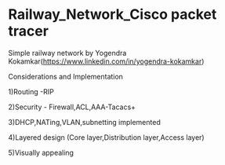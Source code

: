 # Railway_Network_Cisco packet tracer
Simple railway network by Yogendra Kokamkar(https://www.linkedin.com/in/yogendra-kokamkar)

Considerations and Implementation

1)Routing -RIP

2)Security - Firewall,ACL,AAA-Tacacs+

3)DHCP,NATing,VLAN,subnetting implemented

4)Layered design (Core layer,Distribution layer,Access layer)

5)Visually appealing

